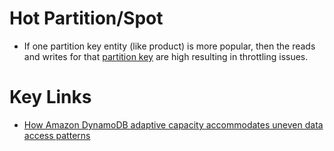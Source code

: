 # Hot Partition/Spot
- If one partition key entity (like product) is more popular, then the reads and writes for that [partition key](Readme.md) are high resulting in throttling issues.

# Key Links
- [How Amazon DynamoDB adaptive capacity accommodates uneven data access patterns](https://aws.amazon.com/blogs/database/how-amazon-dynamodb-adaptive-capacity-accommodates-uneven-data-access-patterns-or-why-what-you-know-about-dynamodb-might-be-outdated/)